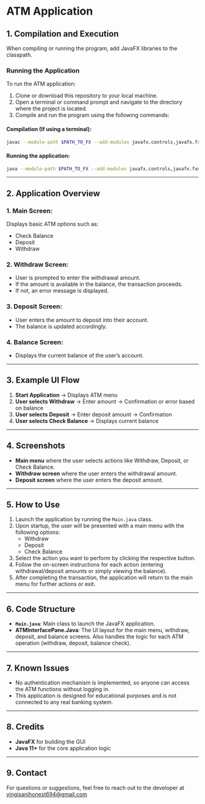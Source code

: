 # ATM Application

## 1. Compilation and Execution

When compiling or running the program, add JavaFX libraries to the classpath.

### Running the Application

To run the ATM application:

1. Clone or download this repository to your local machine.
2. Open a terminal or command prompt and navigate to the directory where the project is located.
3. Compile and run the program using the following commands:

#### Compilation (If using a terminal):

```bash
javac --module-path $PATH_TO_FX --add-modules javafx.controls,javafx.fxml Main.java
```

#### Running the application:

```bash
java --module-path $PATH_TO_FX --add-modules javafx.controls,javafx.fxml Main
```

---

## 2. Application Overview

### 1. Main Screen:
Displays basic ATM options such as:
- Check Balance
- Deposit
- Withdraw

### 2. Withdraw Screen:
- User is prompted to enter the withdrawal amount.
- If the amount is available in the balance, the transaction proceeds.
- If not, an error message is displayed.

### 3. Deposit Screen:
- User enters the amount to deposit into their account.
- The balance is updated accordingly.

### 4. Balance Screen:
- Displays the current balance of the user’s account.

---

## 3. Example UI Flow

1. **Start Application** → Displays ATM menu  
2. **User selects Withdraw** → Enter amount → Confirmation or error based on balance  
3. **User selects Deposit** → Enter deposit amount → Confirmation  
4. **User selects Check Balance** → Displays current balance  

---

## 4. Screenshots

- **Main menu** where the user selects actions like Withdraw, Deposit, or Check Balance.  
- **Withdraw screen** where the user enters the withdrawal amount.  
- **Deposit screen** where the user enters the deposit amount.  

---

## 5. How to Use

1. Launch the application by running the `Main.java` class.
2. Upon startup, the user will be presented with a main menu with the following options:
   - Withdraw
   - Deposit
   - Check Balance
3. Select the action you want to perform by clicking the respective button.
4. Follow the on-screen instructions for each action (entering withdrawal/deposit amounts or simply viewing the balance).
5. After completing the transaction, the application will return to the main menu for further actions or exit.

---

## 6. Code Structure

- **`Main.java`**: Main class to launch the JavaFX application.   
- **ATMInterfacePane.Java**: The UI layout for the main menu, withdraw, deposit, and balance screens. Also handles the logic for each ATM operation (withdraw, deposit, balance check).  

---

## 7. Known Issues

- No authentication mechanism is implemented, so anyone can access the ATM functions without logging in.
- This application is designed for educational purposes and is not connected to any real banking system.

---


## 8. Credits

- **JavaFX** for building the GUI  
- **Java 11+** for the core application logic  

---

## 9. Contact

For questions or suggestions, feel free to reach out to the developer at yingisanihonest694@gmail.com
